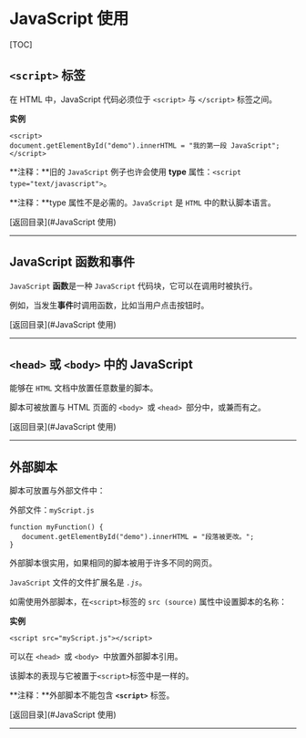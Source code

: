 # JavaScript 使用

[TOC]

## `<script>` 标签

在 HTML 中，JavaScript 代码必须位于 `<script>` 与 `</script>` 标签之间。

**实例**

```
<script>
document.getElementById("demo").innerHTML = "我的第一段 JavaScript";
</script>
```

**注释：**旧的 `JavaScript` 例子也许会使用 **type** 属性：`<script type="text/javascript">`。

**注释：**type 属性不是必需的。`JavaScript` 是 `HTML` 中的默认脚本语言。



[返回目录](#JavaScript 使用)

------



## JavaScript 函数和事件

`JavaScript` **函数**是一种 `JavaScript` 代码块，它可以在调用时被执行。

例如，当发生**事件**时调用函数，比如当用户点击按钮时。



[返回目录](#JavaScript 使用)

------



## `<head>` 或 `<body>` 中的 JavaScript

能够在 `HTML` 文档中放置任意数量的脚本。

脚本可被放置与 HTML 页面的 `<body> `或 `<head> `部分中，或兼而有之。



[返回目录](#JavaScript 使用)

------



## 外部脚本

脚本可放置与外部文件中：

外部文件：`myScript.js`

```
function myFunction() {
   document.getElementById("demo").innerHTML = "段落被更改。";
}
```

外部脚本很实用，如果相同的脚本被用于许多不同的网页。

`JavaScript` 文件的文件扩展名是 *`.js`*。

如需使用外部脚本，在` <script> `标签的 `src (source)` 属性中设置脚本的名称：

**实例**

```
<script src="myScript.js"></script>
```

可以在 `<head> `或 `<body> `中放置外部脚本引用。

该脚本的表现与它被置于` <script> `标签中是一样的。

**注释：**外部脚本不能包含 **`<script>`** 标签。



[返回目录](#JavaScript 使用)

------



